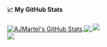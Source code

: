 <!--
**AJMartel/AJMartel** is a ✨ _special_ ✨ repository because its `README.md` (this file) appears on your GitHub profile.

Here are some ideas to get you started:

- 🔭 I’m currently working on ...
- 🌱 I’m currently learning ...
- 👯 I’m looking to collaborate on ...
- 🤔 I’m looking for help with ...
- 💬 Ask me about ...
- 📫 How to reach me: ...
- 😄 Pronouns: ...
- ⚡ Fun fact: ...
-->
#### &#x1f4c8; My GitHub Stats

<a href="https://3DFabXYZ.com">
  <img align="center" src="https://github-readme-stats.vercel.app/api?username=AJMartel&show_icons=true&line_height=33&count_private=true&theme=dark" alt="AJMartel's GitHub Stats" />
</a>

<a href="https://3DFabXYZ.com">
  <img align="center" src="https://github-readme-stats.vercel.app/api/top-langs/?username=AJMartel&&hide=cmake&langs_count=4&line_height=35&theme=dark" />
</a>

<a href="https://3DFabXYZ.com">
  <img src="https://github-readme-streak-stats.herokuapp.com/?user=AJMartel&theme=dark" />
</a>
<br/>
<a href="https://3DFabXYZ.com">
  <img src="https://img.shields.io/twitter/follow/AJMartel?style=for-the-badge&logo=twitter&&labelColor=1f1f1f&color=5fffaf" />
</a>
